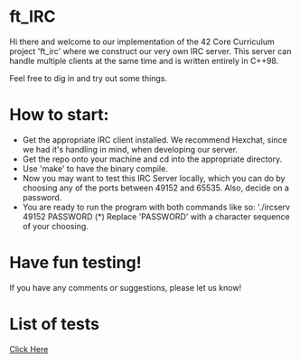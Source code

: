 # ft_IRC

Hi there and welcome to our implementation of the 42 Core Curriculum project 'ft_irc' where we construct our very own IRC server.
This server can handle multiple clients at the same time and is written entirely in C++98.

Feel free to dig in and try out some things.

# How to start:
* Get the appropriate IRC client installed. We recommend Hexchat, since we had it's handling in mind, when developing our server.
* Get the repo onto your machine and cd into the appropriate directory.
* Use 'make' to have the binary compile.
* Now you may want to test this IRC Server locally, which you can do by choosing any of the ports between 49152 and 65535. Also, decide on a password.
* You are ready to run the program with both commands like so: './ircserv 49152 PASSWORD
(*) Replace 'PASSWORD' with a character sequence of your choosing.

# Have fun testing!
If you have any comments or suggestions, please let us know!

# List of tests
<a href="https://docs.google.com/spreadsheets/d/1a-5auw5K_X2v7DwB-RRTCA27LCHPnBzk_nW-ilOk52Q/edit#gid=0" target="_blank">Click Here</a>
